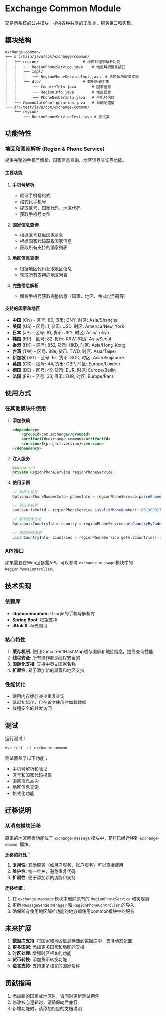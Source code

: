 # Exchange Common Module

交易所系统的公共模块，提供各种共享的工具类、服务接口和实现。

## 模块结构

```
exchange-common/
├── src/main/java/com/exchange/common/
│   ├── region/                    # 地区和国家解析功能
│   │   ├── RegionPhoneService.java    # 地区解析服务接口
│   │   ├── impl/
│   │   │   └── RegionPhoneServiceImpl.java  # 地区解析服务实现
│   │   └── dto/                   # 数据传输对象
│   │       ├── CountryInfo.java       # 国家信息
│   │       ├── RegionInfo.java        # 地区信息
│   │       └── PhoneNumberInfo.java   # 手机号信息
│   └── CommonAutoConfiguration.java   # 自动配置类
└── src/test/java/com/exchange/common/
    └── region/
        └── RegionPhoneServiceTest.java # 测试类
```

## 功能特性

### 地区和国家解析 (Region & Phone Service)

提供完整的手机号解析、国家信息查询、地区信息查询等功能。

#### 主要功能

1. **手机号解析**
   - 验证手机号格式
   - 格式化手机号
   - 提取区号、国家代码、地区代码
   - 获取手机号类型

2. **国家信息查询**
   - 根据区号获取国家信息
   - 根据国家代码获取国家信息
   - 获取所有支持的国家列表

3. **地区信息查询**
   - 根据地区代码获取地区信息
   - 获取所有支持的地区列表

4. **完整信息解析**
   - 解析手机号获取完整信息（国家、地区、格式化号码等）

#### 支持的国家和地区

- **中国** (CN) - 区号: 86, 货币: CNY, 时区: Asia/Shanghai
- **美国** (US) - 区号: 1, 货币: USD, 时区: America/New_York
- **日本** (JP) - 区号: 81, 货币: JPY, 时区: Asia/Tokyo
- **韩国** (KR) - 区号: 82, 货币: KRW, 时区: Asia/Seoul
- **香港** (HK) - 区号: 852, 货币: HKD, 时区: Asia/Hong_Kong
- **台湾** (TW) - 区号: 886, 货币: TWD, 时区: Asia/Taipei
- **新加坡** (SG) - 区号: 65, 货币: SGD, 时区: Asia/Singapore
- **英国** (GB) - 区号: 44, 货币: GBP, 时区: Europe/London
- **德国** (DE) - 区号: 49, 货币: EUR, 时区: Europe/Berlin
- **法国** (FR) - 区号: 33, 货币: EUR, 时区: Europe/Paris

## 使用方式

### 在其他模块中使用

1. **添加依赖**
   ```xml
   <dependency>
       <groupId>com.exchange</groupId>
       <artifactId>exchange-common</artifactId>
       <version>${project.version}</version>
   </dependency>
   ```

2. **注入服务**
   ```java
   @Autowired
   private RegionPhoneService regionPhoneService;
   ```

3. **使用示例**
   ```java
   // 解析手机号
   Optional<PhoneNumberInfo> phoneInfo = regionPhoneService.parsePhoneNumber("+8613800138000");
   
   // 验证手机号
   boolean isValid = regionPhoneService.isValidPhoneNumber("+8613800138000");
   
   // 获取国家信息
   Optional<CountryInfo> country = regionPhoneService.getCountryByCode("CN");
   
   // 获取所有国家
   List<CountryInfo> countries = regionPhoneService.getAllCountries();
   ```

### API接口

如果需要在Web层暴露API，可以参考 `exchange-message` 模块中的 `RegionPhoneController`。

## 技术实现

### 依赖库

- **libphonenumber**: Google的手机号解析库
- **Spring Boot**: 框架支持
- **JUnit 5**: 单元测试

### 核心特性

1. **缓存机制**: 使用ConcurrentHashMap缓存国家和地区信息，提高查询性能
2. **线程安全**: 所有操作都是线程安全的
3. **国际化支持**: 支持中英文国家名称
4. **扩展性**: 易于添加新的国家和地区支持

### 性能优化

- 使用内存缓存减少重复查询
- 延迟初始化，只在首次使用时加载数据
- 线程安全的并发访问

## 测试

运行测试：
```bash
mvn test -pl exchange-common
```

测试覆盖了以下功能：
- 手机号解析和验证
- 区号和国家代码提取
- 国家信息查询
- 地区信息查询
- 格式化功能

## 迁移说明

### 从消息模块迁移

原来的地区解析功能位于 `exchange-message` 模块中，现在已经迁移到 `exchange-common` 模块。

**迁移的好处：**
1. **复用性**: 其他服务（如用户服务、账户服务）可以直接使用
2. **维护性**: 统一维护，避免重复代码
3. **扩展性**: 便于添加新的功能和支持

**迁移步骤：**
1. 在 `exchange-message` 模块中删除原有的 `RegionPhoneService` 和实现类
2. 更新 `MessageSenderManager` 和 `RegionPhoneController` 的导入
3. 确保所有使用地区解析功能的地方都使用common模块中的服务

## 未来扩展

1. **数据库支持**: 将国家和地区信息存储到数据库中，支持动态配置
2. **更多国家**: 添加更多国家和地区的支持
3. **时区处理**: 增强时区相关的功能
4. **货币转换**: 添加货币转换功能
5. **语言支持**: 支持更多语言的国家名称

## 贡献指南

1. 添加新的国家或地区时，请同时更新测试用例
2. 修改核心逻辑时，请确保向后兼容
3. 新增功能时，请添加相应的文档说明 
